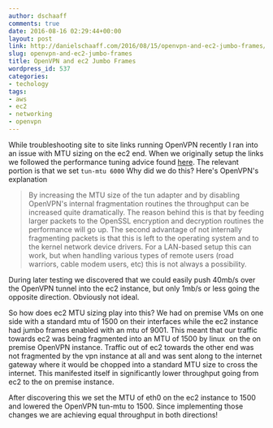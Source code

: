```yaml
---
author: dschaaff
comments: true
date: 2016-08-16 02:29:44+00:00
layout: post
link: http://danielschaaff.com/2016/08/15/openvpn-and-ec2-jumbo-frames/
slug: openvpn-and-ec2-jumbo-frames
title: OpenVPN and ec2 Jumbo Frames
wordpress_id: 537
categories:
- techology
tags:
- aws
- ec2
- networking
- openvpn
---
```


While troubleshooting site to site links running OpenVPN recently I ran into an issue with MTU sizing on the ec2 end. When we originally setup the links we followed the performance tuning advice found [here](https://community.openvpn.net/openvpn/wiki/Gigabit_Networks_Linux). The relevant portion is that we set `tun-mtu 6000` Why did we do this? Here's OpenVPN's explanation



<blockquote>
  By increasing the MTU size of the tun adapter and by disabling OpenVPN's internal fragmentation routines the throughput can be increased quite dramatically. The reason behind this is that by feeding larger packets to the OpenSSL encryption and decryption routines the performance will go up. The second advantage of not internally fragmenting packets is that this is left to the operating system and to the kernel network device drivers. For a LAN-based setup this can work, but when handling various types of remote users (road warriors, cable modem users, etc) this is not always a possibility.
</blockquote>



During later testing we discovered that we could easily push 40mb/s over the OpenVPN tunnel into the ec2 instance, but only 1mb/s or less going the opposite direction. Obviously not ideal.

So how does ec2 MTU sizing play into this? We had on premise VMs on one side with a standard mtu of 1500 on their interfaces while the ec2 instance had jumbo frames enabled with an mtu of 9001. This meant that our traffic towards ec2 was being fragmented into an MTU of 1500 by linux  on the on premise OpenVPN instance. Traffic out of ec2 towards the other end was not fragmented by the vpn instance at all and was sent along to the internet gateway where it would be chopped into a standard MTU size to cross the internet. This manifested itself in significantly lower throughput going from ec2 to the on premise instance.

After discovering this we set the MTU of eth0 on the ec2 instance to 1500 and lowered the OpenVPN tun-mtu to 1500. Since implementing those changes we are achieving equal throughput in both directions!
